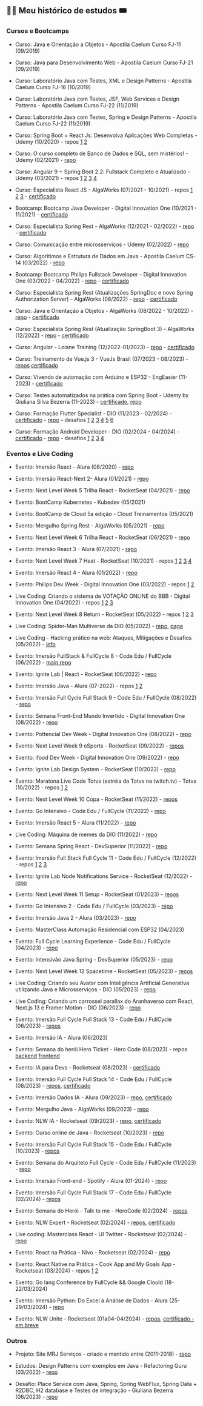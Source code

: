 ## 🧑‍🎓 Meu histórico de estudos 🎟️

### Cursos e Bootcamps

- Curso: Java e Orientação a Objetos - Apostila Caelum Curso FJ-11 (09/2019)

- Curso: Java para Desenvolvimento Web - Apostila Caelum Curso FJ-21 (09/2019)

- Curso: Laboratório Java com Testes, XML e Design Patterns - Apostila Caelum Curso FJ-16 (10/2019)

- Curso: Laboratório Java com Testes, JSF, Web Services e Design Patterns - Apostila Caelum Curso FJ-22 (11/2019)

- Curso: Laboratório Java com Testes, Spring e Design Patterns - Apostila Caelum Curso FJ-22 (11/2019)

- Curso: Spring Boot + React Js: Desenvolva Aplicações Web Completas - Udemy (10/2020) - repos [1](https://github.com/rodolfoHOk/udemy.minhasfinancas.api) [2](https://github.com/rodolfoHOk/udemy.minhasfinancas.app)

- Curso: O curso completo de Banco de Dados e SQL, sem mistérios! - Udemy (02/2021) - [repo](https://github.com/rodolfoHOk/udemy.banco-dados-sql)

- Curso: Angular 9 + Spring Boot 2.2: Fullstack Completo e Atualizado - Udemy (03/2021) - repos [1](https://github.com/rodolfoHOk/udemy.clientes-api) [2](https://github.com/rodolfoHOk/udemy.clientes-app) [3](https://github.com/rodolfoHOk/udemy.agenda-api) [4](https://github.com/rodolfoHOk/udemy.agenda-app)

- Curso: Especialista React JS - AlgaWorks (07/2021 - 10/2021) - repos [1](https://github.com/rodolfoHOk/algaworks.alganews-cms) [2](https://github.com/rodolfoHOk/algaworks.alganews-admin) [3](https://github.com/rodolfoHOk/algaworks.alganews-blog) - [certificado](https://github.com/rodolfoHOk/portfolio-img/blob/main/images/certificado-algaworks-erjs.png)

- Bootcamp: Bootcamp Java Developer - Digital Innovation One (10/2021 - 11/2021) - [certificado](https://github.com/rodolfoHOk/portfolio-img/blob/main/images/dio-java-developer.pdf)

- Curso: Especialista Spring Rest - AlgaWorks (12/2021 - 02/2022) - [repo](https://github.com/rodolfoHOk/algaworks.algafood-api) - [certificado](https://github.com/rodolfoHOk/portfolio-img/blob/main/images/certificado-algaworks-esr.png)

- Curso: Comunicação entre microsserviços - Udemy (02/2022) - [repo](https://github.com/rodolfoHOk/udemy.comunicacao-microsservicos)

- Curso: Algorítimos e Estrutura de Dados em Java - Apostila Caelum CS-14 (03/2022) - [repo](https://github.com/rodolfoHOk/caelum.java-estrutura-de-dados)

- Bootcamp: Bootcamp Philips Fullstack Developer - Digital Innovation One (03/2022 - 04/2022) - [repo](https://github.com/rodolfoHOk/dio.desafio-git-github) - [certificado](https://github.com/rodolfoHOk/portfolio-img/blob/main/images/dio-philips-fullstack-dev.pdf)

- Curso: Especialista Spring Rest (Atualizações SpringDoc e novo Spring Authorization Server) - AlgaWorks (08/2022) - [repo](https://github.com/rodolfoHOk/algaworks.algafood-api) - [certificado](https://github.com/rodolfoHOk/portfolio-img/blob/main/images/certificado-algaworks-esr.png)

- Curso: Java e Orientação a Objetos - AlgaWorks (08/2022 - 10/2022) - [repo](https://github.com/rodolfoHOk/algaworks.joo) - [certificado](https://github.com/rodolfoHOk/portfolio-img/blob/main/images/certificado-algaworks-joo.png)

- Curso: Especialista Spring Rest (Atualização SpringBoot 3) - AlgaWorks (12/2022) - [repo](https://github.com/rodolfoHOk/algaworks.algafood-api) - [certificado](https://github.com/rodolfoHOk/portfolio-img/blob/main/images/certificado-algaworks-esr.png)

- Curso: Angular - Loiane Training (12/2022-01/2023) - [repo](https://github.com/rodolfoHOk/loiane-training.curso-angular) - [certificado](https://github.com/rodolfoHOk/portfolio-img/raw/main/images/certificado-loiane-training-curso-angular.png)

- Curso: Treinamento de Vue.js 3 - VueJs Brasil (07/2023 - 08/2023) - [repos](https://github.com/rodolfoHOk/igorhalfeld.treinamento-vuejs) [certificado](https://github.com/rodolfoHOk/portfolio-img/blob/main/images/treinamento-vuejs3-brasil-certificado.pdf)

- Curso: Vivendo de automação com Arduino e ESP32 - EngEasier (11-2023) - [certificado](https://github.com/rodolfoHOk/portfolio-img/blob/main/images/certificado-automacao-arduino-esp32.pdf)

- Curso: Testes automatizados na prática com Spring Boot - Udemy by Giuliana Silva Bezerra (11-2023) - [certificado](https://raw.githubusercontent.com/rodolfoHOk/portfolio-img/main/images/certificado-udemy-testes-automatizados-com-spring.jpg), [repo](https://github.com/rodolfoHOk/giuliana.curso-testes-automatizados)

- Curso: Formação Flutter Specialist - DIO (11/2023 - 02/2024) - [certificado](https://github.com/rodolfoHOk/portfolio-img/blob/main/images/certificado-forma%C3%A7%C3%A3o-flutter-dio.pdf) - [repo](https://github.com/rodolfoHOk/dio.formacao-flutter) - desafios [1](https://github.com/rodolfoHOk/dio.imc-dart) [2](https://github.com/rodolfoHOk/dio.imc-flutter) [3](https://github.com/rodolfoHOk/dio.cep-flutter) [4](https://github.com/rodolfoHOk/dio.contatos-flutter) [5](https://github.com/rodolfoHOk/dio.lista-tarefas-flutter) [6](https://github.com/rodolfoHOk/dio.chat-flutter)

- Curso: Formação Android Developer - DIO (02/2024 - 04/2024) - [certificado](https://github.com/rodolfoHOk/portfolio-img/blob/main/docs/certificado-formacao-android-dio.jpg) - [repo](https://github.com/rodolfoHOk/dio.formacao-android) - desafios [1](https://github.com/rodolfoHOk/dio.aprenda-kotlin-com-exemplos-lab) [2](https://github.com/rodolfoHOk/dio.android-meu-primeiro-app) [3](https://github.com/rodolfoHOk/dio.android-github-search) [4](https://github.com/rodolfoHOk/dio.copa-2022-android)

### Eventos e Live Coding

- Evento: Imersão React - Alura (08/2020) - [repo](https://github.com/rodolfoHOk/alura.doolpflix)

- Evento: Imersão React-Next 2- Alura (01/2021) - [repo](https://github.com/rodolfoHOk/alura.doolpquiz)

- Evento: Next Level Week 5 Trilha React - RocketSeat (04/2021) - [repo](https://github.com/rodolfoHOk/rocketseat.podcastr)

- Evento: BootCamp Kubernetes - Kubedev (05/2021)

- Evento: BootCamp de Cloud 5a edição - Cloud Treinamentos (05/2021)

- Evento: Mergulho Spring Rest - AlgaWorks (05/2021) - [repo](https://github.com/rodolfoHOk/algaworks.hioklog-api)

- Evento: Next Level Week 6 Trilha React - RocketSeat (06/2021) - [repo](https://github.com/rodolfoHOk/rocketseat.letmeask)

- Evento: Imersão React 3 - Alura (07/2021) - [repo](https://github.com/rodolfoHOk/alura.alurakut)

- Evento: Next Level Week 7 Heat - RocketSeat (10/2021) - repos [1](https://github.com/rodolfoHOk/rocketseat.nlw-heat-node) [2](https://github.com/rodolfoHOk/rocketseat.nlw-heat-web) [3](https://github.com/rodolfoHOk/rocketseat.nlw-heat-mobile) [4](https://github.com/rodolfoHOk/rocketseat.nlw-heat-elixir)

- Evento: Imersão React 4 - Alura (01/2022) - [repo](https://github.com/rodolfoHOk/alura.aluracord)

- Evento: Philips Dev Week - Digital Innovation One (03/2022) - repos [1](https://github.com/rodolfoHOk/dio.philips-dev-week-backend)  [2](https://github.com/rodolfoHOk/dio.philips-dev-week-frontend)

- Live Coding: Criando o sistema de VOTAÇÃO ONLINE do BBB - Digital Innovation One (04/2022) - repos [1](https://github.com/rodolfoHOk/dio.livecoding-votacao-online-front) [2](https://github.com/rodolfoHOk/dio.livecoding-votacao-online-api) [3](https://github.com/rodolfoHOk/dio.livecoding-votacao-online-microservice)

- Evento: Next Level Week 8 Return - RocketSeat (05/2022) - repos [1](https://github.com/rodolfoHOk/rocketseat.feedback-widget-server) [2](https://github.com/rodolfoHOk/rocketseat.feedback-widget-web) [3](https://github.com/rodolfoHOk/rocketseat.feedback-widget-mobile)

- Live Coding: Spider-Man Multiverse da DIO (05/2022) - [repo](https://github.com/rodolfoHOk/dio.livecoding-spiderman-multiverse), [page](https://rodolfohok.github.io/dio.livecoding-spiderman-multiverse/)

- Live Coding - Hacking prático na web: Ataques, Mitigações e Desafios (05/2022) - [info](https://github.com/rodolfoHOk/dio.livecoding-hacking-pratico)

- Evento: Imersão FullStack & FullCycle 8 - Code Edu / FullCycle (06/2022) - [main repo](https://github.com/rodolfoHOk/fullcycle.imersaofsfc8)

- Evento: Ignite Lab | React - RocketSeat (06/2022) - [repo](https://github.com/rodolfoHOk/rocketseat.event-platform)

- Evento: Imersão Java - Alura (07-2022) - repos [1](https://github.com/rodolfoHOk/alura.imersao-java-stickers) [2](https://github.com/rodolfoHOk/alura.imersao-java-linguagens)

- Evento: Imersão Full Cycle Full Stack 9 - Code Edu / FullCycle (08/2022) - [repo](https://github.com/rodolfoHOk/fullcycle.imersaofsfc9)

- Evento: Semana Front-End Mundo Invertido - Digital Innovation One (08/2022) - [repo](https://github.com/rodolfoHOk/dio.mundo-invertido)

- Evento: Pottencial Dev Week - Digital Innovation One (08/2022) - [repo](https://github.com/rodolfoHOk/dio.pottencial-dev-week)

- Evento: Next Level Week 9 eSports - RocketSeat (09/2022) - [repos](https://github.com/rodolfoHOk/rocketseat.nlw-esports)

- Evento: ifood Dev Week - Digital Innovation One (09/2022) - [repo](https://github.com/rodolfoHOk/dio.ifood-dev-week)

- Evento: Ignite Lab Design System - RocketSeat (10/2022) - [repo](https://github.com/rodolfoHOk/rocketseat.lab-design-system)

- Evento: Maratona Live Code Totvs (estréia da Totvs na twitch.tv) - Totvs (10/2022) - repos [1](https://github.com/rodolfoHOk/totvs.chat-api) [2](https://github.com/rodolfoHOk/totvs.chat-app)

- Evento: Next Level Week 10 Copa - RocketSeat (11/2022) - [repos](https://github.com/rodolfoHOk/rocketseat.nlw-copa)

- Evento: Go Intensivo - Code Edu / FullCycle (11/2022) - [repo](https://github.com/rodolfoHOk/fullcycle.go-intensivo)

- Evento: Imersão React 5 - Alura (11/2022) - [repo](https://github.com/rodolfoHOk/alura.aluratube)

- Live Coding: Máquina de memes da DIO (11/2022) - [repo](https://github.com/rodolfoHOk/dio.maquina-de-memes)

- Evento: Semana Spring React - DevSuperior (11/2022) - [repo](https://github.com/rodolfoHOk/devsuperior.dsmeta)

- Evento: Imersão Full Stack Full Cycle 11 - Code Edu / FullCycle (12/2022) - repos [1](https://github.com/rodolfoHOk/fullcycle.imersao11-consolidacao) [2](https://github.com/rodolfoHOk/fullcycle.imersao11-django) [3](https://github.com/rodolfoHOk/fullcycle.imersao11-next)

- Evento: Ignite Lab Node Notifications Service - RocketSeat (12/2022) - [repo](https://github.com/rodolfoHOk/rocketseat.lab-notifications)

- Evento: Next Level Week 11 Setup - RocketSeat (01/2023) - [repos](https://github.com/rodolfoHOk/rocketseat.nlw-setup)

- Evento: Go Intensivo 2 - Code Edu / FullCycle (03/2023) - [repo](https://github.com/rodolfoHOk/fullcycle.go-intensivo-2)

- Evento: Imersão Java 2 - Alura (03/2023) - [repo](https://github.com/rodolfoHOk/alura.imersao-java-2)

- Evento: MasterClass Automação Residencial com ESP32 (04/2023)

- Evento: Full Cycle Learning Experience - Code Edu / FullCycle (04/2023) - [repo](https://github.com/rodolfoHOk/fullcycle.fclx)

- Evento: Intensivão Java Spring - DevSuperior (05/2023) - [repo](https://github.com/rodolfoHOk/devsuperior.dslist)

- Evento: Next Level Week 12 Spacetime - RocketSeat (05/2023) - [repos](https://github.com/rodolfoHOk/rocketseat.nlw-spacetime)

- Live Coding: Criando seu Avatar com Inteligência Artificial Generativa utilizando Java e Microsserviços - DIO (05/2023) - [repo](https://github.com/rodolfoHOk/dio.ia-avatar)

- Live Coding: Criando um carrossel parallax do Aranhaverso com React, Next.js 13 e Framer Motion - DIO (06/2023) - [repo](https://github.com/rodolfoHOk/dio.aranhaverso)

- Evento: Imersão Full Cycle Full Stack 13 - Code Edu / FullCycle (06/2023) - [repos](https://github.com/rodolfoHOk/fullcycle.imersao13)

- Evento: Imersão IA - Alura (06/2023)

- Evento: Semana do herói Hero Ticket - Hero Code (08/2023) - repos [backend](https://github.com/rodolfoHOk/herocode.hero-tickets-backend) [frontend](https://github.com/rodolfoHOk/herocode.hero-tickets-frontend)

- Evento: IA para Devs - Rocketseat (08/2023) - [certificado](https://github.com/rodolfoHOk/portfolio-img/blob/main/images/certificado-ia-para-devs.png)

- Evento: Imersão Full Cycle Full Stack 14 - Code Edu / FullCycle (08/2023) - [repos](https://github.com/rodolfoHOk/fullcycle.imersao14), [certificado](https://github.com/rodolfoHOk/portfolio-img/blob/main/images/certificado-ifsfc.jpg?raw=true)

- Evento: Imersão Dados IA - Alura (09/2023) - [repo](https://github.com/rodolfoHOk/alura.imersao-dados-ia), [certificado](https://github.com/rodolfoHOk/alura.imersao-dados-ia/blob/main/arquivos/imersao-dados-ia-certificado.pdf)

- Evento: Mergulho Java - AlgaWorks (09/2023) - [repo](https://github.com/rodolfoHOk/algaworks.mergulho-java)

- Evento: NLW IA - Rocketseat (09/2023) - [repo](https://github.com/rodolfoHOk/rocketseat.nlw-ia), [certificado](https://github.com/rodolfoHOk/rocketseat.nlw-ia/blob/main/certificate.pdf)

- Evento: Curso online de Java - Rocketseat (10/2023) - [repo](https://github.com/rodolfoHOk/rocketseat.todolist)

- Evento: Imersão Full Cycle Full Stack 15 - Code Edu / FullCycle (10/2023) - [repos](https://github.com/rodolfoHOk/fullcycle.imersao15)

- Evento: Semana do Arquiteto Full Cycle - Code Edu / FullCycle (11/2023) - [repo](https://github.com/rodolfoHOk/fullcycle.arquitetura)

- Evento: Imersão Front-end - Spotify - Alura (01-2024) - [repo](https://github.com/rodolfoHOk/alura.imersao-frontend-spotify)

- Evento: Imersão Full Cycle Full Stack 17 - Code Edu / FullCycle (02/2024) - [repos](https://github.com/rodolfoHOk/fullcycle.imersao17)

- Evento: Semana do Herói - Talk to me - HeroCode (02/2024) - [repos](https://github.com/rodolfoHOk/herocode.talk-to-me)

- Evento: NLW Expert - Rocketseat (02/2024) - [repos](https://github.com/rodolfoHOk/rocketseat.nlw-expert), [certificado](https://github.com/rodolfoHOk/portfolio-img/blob/main/docs/certificate-nlw-expert.pdf)

- Live coding: Masterclass React - UI Twitter - Rocketseat (02/2024) - [repo](https://github.com/rodolfoHOk/rocketseat.masterclass-ui-twitter)

- Evento: React na Prática - Nivo - Rocketseat (02/2024) - [repo](https://github.com/rodolfoHOk/rocketseat.react-na-pratica-app)

- Evento: React Native na Prática - Cook App and My Goals App - Rocketseat (03/2024) - repos [1](https://github.com/rodolfoHOk/rocketseat.react-native-cook-app) [2](https://github.com/rodolfoHOk/rocketseat.react-native-my-goals-app)

- Evento: Go lang Conference by FullCycle && Google Clould (18-22/03/2024)

- Evento: Imersão Python: Do Excel à Análise de Dados - Alura (25-29/03/2024) - [repo](https://github.com/rodolfoHOk/alura.imersao-python)

- Evento: NLW Unite - Rocketseat (01a04-04/2024) - [repos](https://github.com/rodolfoHOk/rocketseat.nlw-unite), [certificado - em breve](https://github.com/rodolfoHOk/portfolio-img/blob/main/docs/)

### Outros

- Projeto: Site MRJ Serviços - criado e mantido entre (2011-2018) - [repo](https://github.com/rodolfoHOk/hiok.site-mrj)

- Estudos: Design Patterns com exemplos em Java - Refactoring Guru (03/2022) - [repo](https://github.com/rodolfoHOk/refactoring-guru.design-patterns)

- Desafio: Place Service com Java, Spring, Spring WebFlux, Spring Data + R2DBC, H2 database e Testes de integração - Giuliana Bezerra (06/2023) - [repo](https://github.com/rodolfoHOk/giuliana.place-service)
